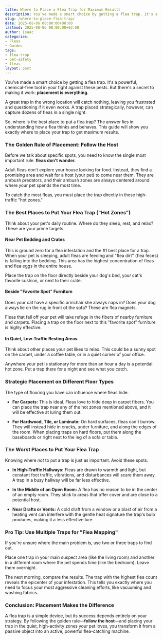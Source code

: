 ```yaml
---
title: Where to Place a Flea Trap for Maximum Results
description: You've made a smart choice by getting a flea trap. It's a powerful, chemical-free tool in your fight against these pests.
slug: /where-to-place-flea-trap/
date: 2025-08-06 00:00:00+00:00
lastmod: 2025-08-06 00:00:00+03:00
author: Isaac
categories:
- Fleas
- Guides
tags:
- flea-trap
- pet-safety
- fleas
layout: post
---
```

You've made a smart choice by getting a flea trap. It's a powerful, chemical-free tool in your fight against these pests. But there's a secret to making it work: **placement is everything.**

A great trap in the wrong location will catch nothing, leaving you frustrated and questioning if it even works. A trap placed strategically, however, can capture dozens of fleas in a single night.

So, where is the best place to put a flea trap? The answer lies in understanding how a flea thinks and behaves. This guide will show you exactly where to place your trap to get maximum results.

### The Golden Rule of Placement: Follow the Host

Before we talk about specific spots, you need to know the single most important rule: **fleas don't wander.**

Adult fleas don't explore your house looking for food. Instead, they find a promising area and wait for a host (your pet) to come near them. They are ambush predators, and their ambush zones are always centered around where your pet spends the most time.

To catch the most fleas, you must place the trap directly in these high-traffic "hot zones."

### The Best Places to Put Your Flea Trap ("Hot Zones")

Think about your pet's daily routine. Where do they sleep, rest, and relax? These are your prime targets.

#### Near Pet Bedding and Crates

This is ground zero for a flea infestation and the #1 best place for a trap. When your pet is sleeping, adult fleas are feeding and "flea dirt" (flea feces) is falling into the bedding. This area has the highest concentration of fleas and flea eggs in the entire house.

Place the trap on the floor directly beside your dog's bed, your cat's favorite cushion, or next to their crate.

#### Beside "Favorite Spot" Furniture

Does your cat have a specific armchair she always naps in? Does your dog always lie on the rug in front of the sofa? These are flea magnets.

Fleas that fall off your pet will take refuge in the fibers of nearby furniture and carpets. Placing a trap on the floor next to this "favorite spot" furniture is highly effective.

#### In Quiet, Low-Traffic Resting Areas

Think about other places your pet likes to relax. This could be a sunny spot on the carpet, under a coffee table, or in a quiet corner of your office.

Anywhere your pet is stationary for more than an hour a day is a potential hot zone. Put a trap there for a night and see what you catch.

### Strategic Placement on Different Floor Types

The type of flooring you have can influence where fleas hide.

*   **For Carpets:** This is ideal. Fleas love to hide deep in carpet fibers. You can place the trap near any of the hot zones mentioned above, and it will be effective at luring them out.

*   **For Hardwood, Tile, or Laminate:** On hard surfaces, fleas can't burrow. They will instead hide in cracks, under furniture, and along the edges of the room. When placing traps on hard floors, put them along the baseboards or right next to the leg of a sofa or table.

### The Worst Places to Put Your Flea Trap

Knowing where *not* to put a trap is just as important. Avoid these spots.

*   **In High-Traffic Hallways:** Fleas are drawn to warmth and light, but constant foot traffic, vibrations, and disturbances will scare them away. A trap in a busy hallway will be far less effective.

*   **In the Middle of an Open Room:** A flea has no reason to be in the center of an empty room. They stick to areas that offer cover and are close to a potential host.

*   **Near Drafts or Vents:** A cold draft from a window or a blast of air from a heating vent can interfere with the gentle heat signature the trap's bulb produces, making it a less effective lure.

### Pro Tip: Use Multiple Traps for "Flea Mapping"

If you're unsure where the main problem is, use two or three traps to find out.

Place one trap in your main suspect area (like the living room) and another in a different room where the pet spends time (like the bedroom). Leave them overnight.

The next morning, compare the results. The trap with the highest flea count reveals the epicenter of your infestation. This tells you exactly where you need to focus your most aggressive cleaning efforts, like vacuuming and washing fabrics.

### Conclusion: Placement Makes the Difference

A flea trap is a simple device, but its success depends entirely on your strategy. By following the golden rule—**follow the host**—and placing your trap in the quiet, high-activity zones your pet loves, you transform it from a passive object into an active, powerful flea-catching machine.
